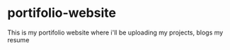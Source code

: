# portifolio-website
This is my portifolio website where i'll be uploading my projects, blogs my resume
